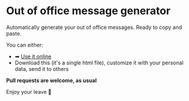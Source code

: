 # Out of office message generator

Automatically generate your out of office messages. Ready to copy and paste.

You can either:

- ➡ [Use it online](https://verlok.github.io/ooo)
- Download this (it's a single html file), customize it with your personal data, send it to others

**Pull requests are welcome, as usual**

Enjoy your leave 👋
